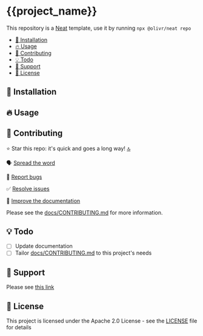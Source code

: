 # {{project_name}}

This repository is a [Neat](https://github.com/olivr-com/neat) template, use it by running `npx @olivr/neat repo`

- [💾 Installation](#-installation)
- [🔥 Usage](#-usage)
- [💚 Contributing](#-contributing)
- [💡 Todo](#-todo)
- [💬 Support](#-support)
- [📜 License](#-license)

## 💾 Installation

<!-- Installation instructions -->

## 🔥 Usage

<!-- How to use your project -->

## 💚 Contributing

⭐ Star this repo: it's quick and goes a long way! [🔝](#top)

🗣️ [Spread the word](docs/CONTRIBUTING.md#spread-the-word)

🐞 [Report bugs](docs/CONTRIBUTING.md#report-bugs)

✅ [Resolve issues](docs/CONTRIBUTING.md#resolve-issues)

📝 [Improve the documentation](docs/CONTRIBUTING.md#improve-the-documentation)

Please see the [docs/CONTRIBUTING.md](docs/CONTRIBUTING.md) for more information.

## 💡 Todo

<!-- Ideas for future features/fixes -->

- [ ] Update documentation
- [ ] Tailor [docs/CONTRIBUTING.md](docs/CONTRIBUTING.md) to this project's needs

## 💬 Support

Please see [this link]({{support_url}})

## 📜 License

This project is licensed under the Apache 2.0 License - see the [LICENSE](LICENSE) file for details
